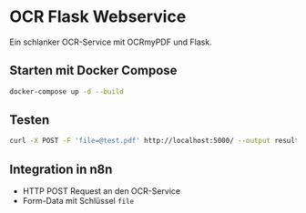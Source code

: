 # OCR Flask Webservice

Ein schlanker OCR-Service mit OCRmyPDF und Flask.

## Starten mit Docker Compose

```bash
docker-compose up -d --build
```

## Testen

```bash
curl -X POST -F 'file=@test.pdf' http://localhost:5000/ --output result.pdf
```

## Integration in n8n

- HTTP POST Request an den OCR-Service
- Form-Data mit Schlüssel `file`
